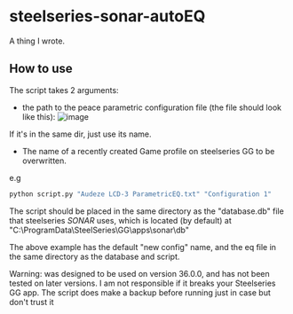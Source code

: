 ﻿# steelseries-sonar-autoEQ
A thing I wrote.
## How to use
The script takes 2 arguments:

 - the path to the peace parametric configuration file (the file should look like this):
![image](https://user-images.githubusercontent.com/57222813/209248880-71133c6a-1de7-4fbf-876b-608c477db192.png)

If it's in the same dir, just use its name.

 - The name of a recently created Game profile on steelseries GG to be overwritten.

e.g 
```sh
python script.py "Audeze LCD-3 ParametricEQ.txt" "Configuration 1"
```
The script should be placed in the same directory as the "database.db" file that steelseries *SONAR* uses, which is located (by default) at "C:\ProgramData\SteelSeries\GG\apps\sonar\db\"

The above example has the default "new config" name, and the eq file in the same directory as the database and script.


Warning: was designed to be used on version 36.0.0, and has not been tested on later versions. I am not responsible if it breaks your Steelseries GG app. The script does make a backup before running just in case but don't trust it
